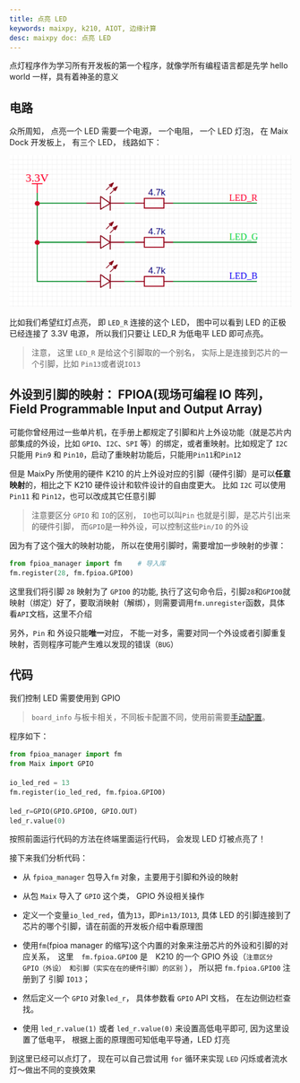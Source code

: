 ```yaml
---
title: 点亮 LED
keywords: maixpy, k210, AIOT, 边缘计算
desc: maixpy doc: 点亮 LED
---
```




点灯程序作为学习所有开发板的第一个程序，就像学所有编程语言都是先学 hello world 一样，具有着神圣的意义

## 电路

众所周知， 点亮一个 LED 需要一个电源， 一个电阻， 一个 LED 灯泡，
在 Maix Dock 开发板上， 有三个 LED， 线路如下：

![](../../assets/hardware/maix_dock/LED_sch.png)


比如我们希望红灯点亮， 即 `LED_R` 连接的这个 LED， 图中可以看到 LED 的正极已经连接了 3.3V 电源， 所以我们只要让 LED_R 为低电平 LED 即可点亮。

> 注意， 这里 `LED_R` 是给这个引脚取的一个别名， 实际上是连接到芯片的一个引脚，比如 `Pin13`或者说`IO13`

## 外设到引脚的映射： FPIOA(现场可编程 IO 阵列， Field Programmable Input and Output Array)

可能你曾经用过一些单片机，在手册上都规定了引脚和片上外设功能（就是芯片内部集成的外设，比如 `GPIO`、`I2C`、`SPI` 等）的绑定，或者重映射。比如规定了 `I2C` 只能用 `Pin9` 和 `Pin10`，启动了重映射功能后，只能用`Pin11`和`Pin12`

但是 MaixPy 所使用的硬件 K210 的片上外设对应的引脚（硬件引脚）是可以**任意映射**的，相比之下 K210 硬件设计和软件设计的自由度更大。 比如 `I2C` 可以使用 `Pin11` 和 `Pin12`，也可以改成其它任意引脚
> 注意要区分 `GPIO` 和 `IO`的区别， `IO`也可以叫`Pin` 也就是引脚，是芯片引出来的硬件引脚， 而`GPIO`是一种外设，可以控制这些`Pin/IO` 的外设

因为有了这个强大的映射功能， 所以在使用引脚时，需要增加一步映射的步骤：
```python
from fpioa_manager import fm    # 导入库
fm.register(28, fm.fpioa.GPIO0)
```
这里我们将引脚 `28` 映射为了 `GPIO0` 的功能, 执行了这句命令后，引脚`28`和`GPIO0`就映射（绑定）好了，要取消映射（解绑），则需要调用`fm.unregister`函数，具体看`API`文档，这里不介绍

另外，`Pin` 和 外设只能**唯一**对应， 不能一对多，需要对同一个外设或者引脚重复映射，否则程序可能产生难以发现的错误（`BUG`）

## 代码

我们控制 LED 需要使用到 GPIO

> `board_info` 与板卡相关，不同板卡配置不同，使用前需要[手动配置](./api_reference/builtin_py/board_info.md)。

程序如下：

```python
from fpioa_manager import fm
from Maix import GPIO

io_led_red = 13
fm.register(io_led_red, fm.fpioa.GPIO0)

led_r=GPIO(GPIO.GPIO0, GPIO.OUT)
led_r.value(0)
```

按照前面运行代码的方法在终端里面运行代码， 会发现 LED 灯被点亮了！

接下来我们分析代码：

* 从 `fpioa_manager` 包导入`fm` 对象，主要用于引脚和外设的映射
* 从包 `Maix` 导入了 `GPIO` 这个类， GPIO 外设相关操作
* 定义一个变量`io_led_red`，值为`13`，即`Pin13/IO13`, 具体 LED 的引脚连接到了芯片的哪个引脚，请在前面的开发板介绍中看原理图
* 使用`fm`(fpioa manager 的缩写)这个内置的对象来注册芯片的外设和引脚的对应关系，　这里　`fm.fpioa.GPIO0` 是　K210 的一个 GPIO 外设（`注意区分 GPIO（外设） 和引脚（实实在在的硬件引脚）的区别` ）， 所以把 `fm.fpioa.GPIO0` 注册到了 引脚 `IO13`；

* 然后定义一个 `GPIO` 对象`led_r`， 具体参数看 `GPIO` API 文档， 在左边侧边栏查找。

* 使用 `led_r.value(1)` 或者 `led_r.value(0)` 来设置高低电平即可, 因为这里设置了低电平， 根据上面的原理图可知低电平导通，LED 灯亮


到这里已经可以点灯了， 现在可以自己尝试用 `for` 循环来实现 `LED` 闪烁或者流水灯～做出不同的变换效果

